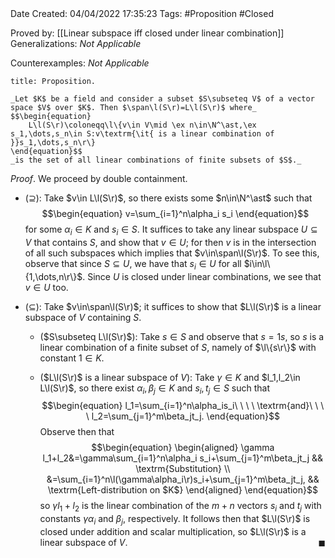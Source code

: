 <br />
<br />

Date Created: 04/04/2022 17:35:23
Tags: #Proposition #Closed

Proved by: [[Linear subspace iff closed under linear combination]]
Generalizations: _Not Applicable_

Counterexamples: _Not Applicable_

``` ad-Proposition
title: Proposition.

_Let $K$ be a field and consider a subset $S\subseteq V$ of a vector space $V$ over $K$. Then $\span\l(S\r)=L\l(S\r)$ where_
$$\begin{equation}
    L\l(S\r)\coloneqq\l\{v\in V\mid \ex n\in\N^\ast,\ex s_1,\dots,s_n\in S:v\textrm{\it{ is a linear combination of }}s_1,\dots,s_n\r\}
\end{equation}$$
_is the set of all linear combinations of finite subsets of $S$._

```

_Proof_. We proceed by double containment.
* ($\supseteq$): Take $v\in L\l(S\r)$, so there exists some $n\in\N^\ast$ such that
$$\begin{equation}
    v=\sum_{i=1}^n\alpha_i s_i
\end{equation}$$
for some $\alpha_i\in K$ and $s_i\in S$. It suffices to take any linear subspace $U\subseteq V$ that contains $S$, and show that $v\in U$; for then $v$ is in the intersection of all such subspaces which implies that $v\in\span\l(S\r)$. To see this, observe that since $S\subseteq U$, we have that $s_i\in U$ for all $i\in\l\{1,\dots,n\r\}$. Since $U$ is closed under linear combinations, we see that $v\in U$ too.

* ($\subseteq$): Take $v\in\span\l(S\r)$; it suffices to show that $L\l(S\r)$ is a linear subspace of $V$ containing $S$.
    * ($S\subseteq L\l(S\r)$): Take $s\in S$ and observe that $s=1s$, so $s$ is a linear combination of a finite subset of $S$, namely of $\l\{s\r\}$ with constant $1\in K$.

    * ($L\l(S\r)$ is a linear subspace of $V$): Take $\gamma\in K$ and $l_1,l_2\in L\l(S\r)$, so there exist $\alpha_i,\beta_j\in K$ and $s_i,t_j\in S$ such that$$\begin{equation}
        l_1=\sum_{i=1}^n\alpha_is_i\ \ \ \ \textrm{and}\ \ \ \ l_2=\sum_{j=1}^m\beta_jt_j.
    \end{equation}$$
    Observe then that$$\begin{equation}
        \begin{aligned}
            \gamma l_1+l_2&=\gamma\sum_{i=1}^n\alpha_i s_i+\sum_{j=1}^m\beta_jt_j && \textrm{Substitution} \\
            &=\sum_{i=1}^n\l(\gamma\alpha_i\r)s_i+\sum_{j=1}^m\beta_jt_j, && \textrm{Left-distribution on $K$}
        \end{aligned}
    \end{equation}$$
    so $\gamma l_1+l_2$ is the linear combination of the $m+n$ vectors $s_i$ and $t_j$ with constants $\gamma\alpha_i$ and $\beta_j$, respectively. It follows then that $L\l(S\r)$ is closed under addition and scalar multiplication, so $L\l(S\r)$ is a linear subspace of $V$.<span style="float:right;">$\blacksquare$</span>
